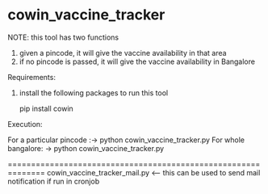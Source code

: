 # cowin_vaccine_tracker

NOTE: this tool has two functions

1) given a pincode, it will give the vaccine availability in that area
2) if no pincode is passed, it will give the vaccine availability in Bangalore

Requirements:
1) install the following packages to run this tool
    
    pip install cowin
    
Execution:
 
 For a particular pincode :-> python cowin_vaccine_tracker.py <pincode>
For whole bangalore: -> python cowin_vaccine_tracker.py

     
==============================================================
cowin_vaccine_tracker_mail.py <-- this can be used to send mail notification if run in cronjob
